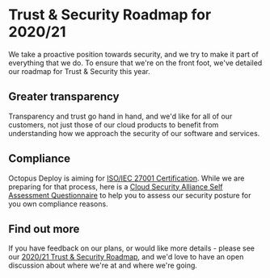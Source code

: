 # Trust & Security Roadmap for 2020/21

We take a proactive position towards security, and we try to make it part of everything that we do. To ensure that we're on the front foot, we've detailed our roadmap for Trust & Security this year.

## Greater transparency

Transparency and trust go hand in hand, and we'd like for all of our customers, not just those of our cloud products to benefit from understanding how we approach the security of our software and services.

## Compliance

Octopus Deploy is aiming for [ISO/IEC 27001 Certification](https://www.iso.org/isoiec-27001-information-security.html).  While we are preparing for that process, here is a [Cloud Security Alliance Self Assessment Questionnaire](../caiq/index.html) to help you to assess our security posture for you own compliance reasons.

## Find out more 

If you have feedback on our plans, or would like more details - please see our [2020/21 Trust & Security Roadmap](https://github.com/OctopusDeploy/Issues/issues/6523), and we'd love to have an open discussion about where we're at and where we're going.